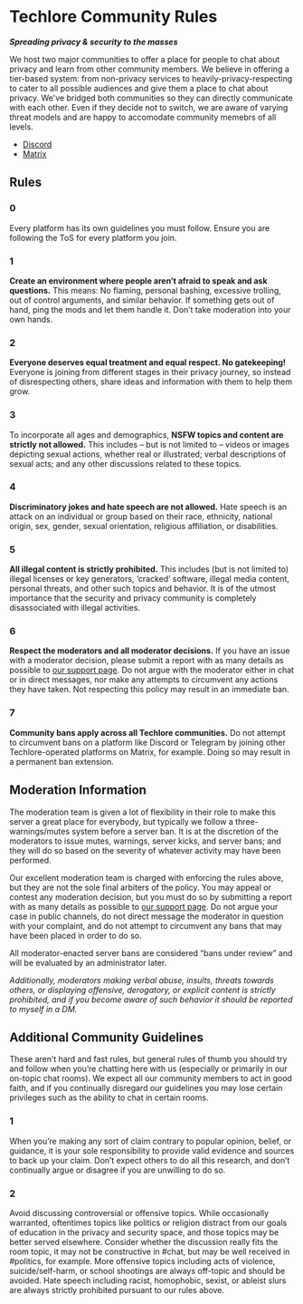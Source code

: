 # Techlore Community Rules
***Spreading privacy & security to the masses***

We host two major communities to offer a place for people to chat about privacy and learn from other community members. We believe in offering a tier-based system: from non-privacy services to heavily-privacy-respecting to cater to all possible audiences and give them a place to chat about privacy. We've bridged both communities so they can directly communicate with each other. Even if they decide not to switch, we are aware of varying threat models and are happy to accomodate community memebrs of all levels.
 * [Discord](https://discord.gg/74WhF9C)
 * [Matrix](https://matrix.to/#/#techlore:techlore.net)
 
 
## Rules
 
### 0
Every platform has its own guidelines you must follow. Ensure you are following the ToS for every platform you join.

### 1
**Create an environment where people aren’t afraid to speak and ask questions.** This means: No flaming, personal bashing, excessive trolling, out of control arguments, and similar behavior. If something gets out of hand, ping the mods and let them handle it. Don’t take moderation into your own hands.
 
### 2
**Everyone deserves equal treatment and equal respect. No gatekeeping!** Everyone is joining from different stages in their privacy journey, so instead of disrespecting others, share ideas and information with them to help them grow.
 
### 3
To incorporate all ages and demographics, **NSFW topics and content are strictly not allowed.** This includes – but is not limited to – videos or images depicting sexual actions, whether real or illustrated; verbal descriptions of  sexual acts; and any other discussions related to these topics.
 
### 4
**Discriminatory jokes and hate speech are not allowed.** Hate speech is an attack on an individual or group based on their race, ethnicity, national origin, sex, gender, sexual orientation, religious affiliation, or disabilities.
 
### 5
**All illegal content is strictly prohibited.** This includes (but is not limited to) illegal licenses or key generators, ‘cracked’ software, illegal media content, personal threats, and other such topics and behavior. It is of the utmost importance that the security and privacy community is completely disassociated with illegal activities.

### 6
**Respect the moderators and all moderator decisions.** If you have an issue with a moderator decision, please submit a report with as many details as possible to [our support page](https://techlore.tech/contact.html). Do not argue with the moderator either in chat or in direct messages, nor make any attempts to circumvent any actions they have taken. Not respecting this policy may result in an immediate ban.

### 7
**Community bans apply across all Techlore communities.** Do not attempt to circumvent bans on a platform like Discord or Telegram by joining other Techlore-operated platforms on Matrix, for example. Doing so may result in a permanent ban extension.

## Moderation Information

The moderation team is given a lot of flexibility in their role to make this server a great place for everybody, but typically we follow a three-warnings/mutes system before a server ban. It is at the discretion of the moderators to issue mutes, warnings, server kicks, and server bans; and they will do so based on the severity of whatever activity may have been performed.

Our excellent moderation team is charged with enforcing the rules above, but they are not the sole final arbiters of the policy. You may appeal or contest any moderation decision, but you must do so by submitting a report with as many details as possible to [our support page](https://techlore.tech/contact.html). Do not argue your case in public channels, do not direct message the moderator in question with your complaint, and do not attempt to circumvent any bans that may have been placed in order to do so.

All moderator-enacted server bans are considered “bans under review” and will be evaluated by an administrator later.

*Additionally, moderators making verbal abuse, insults, threats towards others, or displaying offensive, derogatory, or explicit content is strictly prohibited, and if you become aware of such behavior it should be reported to myself in a DM.*

## Additional Community Guidelines

These aren’t hard and fast rules, but general rules of thumb you should try and follow when you’re chatting here with us (especially or primarily in our on-topic chat rooms). We expect all our community members to act in good faith, and if you continually disregard our guidelines you may lose certain privileges such as the ability to chat in certain rooms.

### 1 
When you’re making any sort of claim contrary to popular opinion, belief, or guidance, it is your sole responsibility to provide valid evidence and sources to back up your claim. Don’t expect others to do all this research, and don’t continually argue or disagree if you are unwilling to do so.

### 2
Avoid discussing controversial or offensive topics. While occasionally warranted, oftentimes topics like politics or religion distract from our goals of education in the privacy and security space, and those topics may be better served elsewhere. Consider whether the discussion really fits the room topic, it may not be constructive in #chat, but may be well received in #politics, for example. More offensive topics including acts of violence, suicide/self-harm, or school shootings are always off-topic and should be avoided. Hate speech including racist, homophobic, sexist, or ableist slurs are always strictly prohibited pursuant to our rules above.
